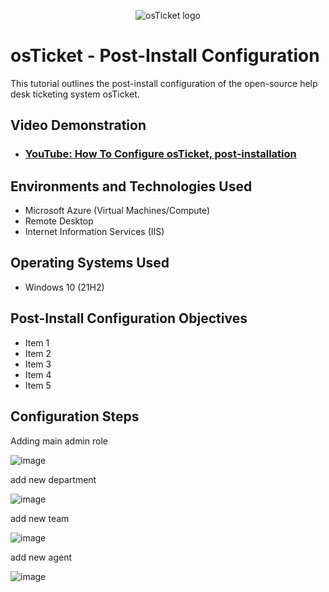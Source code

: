 <p align="center">
<img src="https://i.imgur.com/Clzj7Xs.png" alt="osTicket logo"/>
</p>

<h1>osTicket - Post-Install Configuration</h1>
This tutorial outlines the post-install configuration of the open-source help desk ticketing system osTicket.<br />


<h2>Video Demonstration</h2>

- ### [YouTube: How To Configure osTicket, post-installation](https://www.youtube.com)

<h2>Environments and Technologies Used</h2>

- Microsoft Azure (Virtual Machines/Compute)
- Remote Desktop
- Internet Information Services (IIS)

<h2>Operating Systems Used </h2>

- Windows 10</b> (21H2)

<h2>Post-Install Configuration Objectives</h2>

- Item 1
- Item 2
- Item 3
- Item 4
- Item 5

<h2>Configuration Steps</h2>
Adding main admin role

![image](https://github.com/eddieybarra/osticket-postinstall/assets/18490891/3b0788fb-4880-4355-b8be-ad694c81db7b)

add new department

![image](https://github.com/eddieybarra/osticket-postinstall/assets/18490891/3ce0abf9-1770-4ab9-8a79-4174729601b3)


add new team

![image](https://github.com/eddieybarra/osticket-postinstall/assets/18490891/faf1426b-7b6f-49cb-8cf0-2890be9b6673)


add new agent

![image](https://github.com/eddieybarra/osticket-postinstall/assets/18490891/a898305c-cf8c-4a92-aa49-b61e19dcc831)



